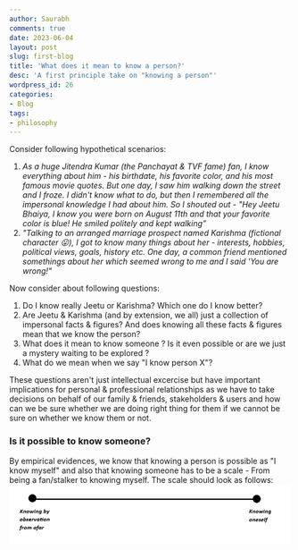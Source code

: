 ```yaml
---
author: Saurabh
comments: true
date: 2023-06-04
layout: post
slug: first-blog
title: 'What does it mean to know a person?'
desc: 'A first principle take on "knowing a person"'
wordpress_id: 26
categories:
- Blog
tags:
- philosophy
---
```

Consider following hypothetical scenarios:
1. _As a huge Jitendra Kumar (the Panchayat & TVF fame) fan, I know everything about him - his birthdate, his favorite color, and his most famous movie quotes. But one day, I saw him walking down the street and I froze. I didn't know what to do, but then I remembered all the impersonal knowledge I had about him. So I shouted out - "Hey Jeetu Bhaiya, I know you were born on August 11th and that your favorite color is blue! He smiled politely and kept walking”_
2. _"Talking to an arranged marriage prospect named Karishma (fictional character 😛), I got to know many things about her - interests, hobbies, political views, goals, history etc. One day, a common friend mentioned somethings about her which seemed wrong to me and I said 'You are wrong!"_

Now consider about following questions:
1. Do I know really Jeetu or Karishma? Which one do I know better?
2. Are Jeetu & Karishma (and by extension, we all) just a collection of impersonal facts & figures? And does knowing all these facts & figures mean that we know the person?
3. What does it mean to know someone ? Is it even possible or are we just a mystery waiting to be explored ?
4. What do we mean when we say "I know person X"? 

These questions aren't just intellectual excercise but have important implications for personal & professional relationships as we have to take decisions on behalf of our family & friends, stakeholders & users and how can we be sure whether we are doing right thing for them if we cannot be sure on whether we know them or not. 

### Is it possible to know someone?
By empirical evidences, we know that knowing a person is possible as "I know myself" and also that knowing someone has to be a scale - From being a fan/stalker to knowing myself. The scale should look as follows:
![knowing_scale](knowing_scale.png) 

